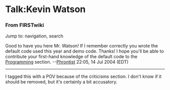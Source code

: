 # Talk:Kevin Watson

### From FIRSTwiki

Jump to: navigation, search

Good to have you here Mr. Watson! If I remember correctly you wrote the
default code used this year and demo code. Thanks! I hope you'll be able to
contribute your first-hand knowledge of the default code to the
[Programming](/index.php/Programming "Programming" ) section.
--[Phrontist](/index.php/User:Phrontist "User:Phrontist" ) 22:05, 14 Jul 2004
(EDT)

* * *

I tagged this with a POV because of the criticisms section. I don't know if it
should be removed, but it's certainly a bit accusatory.

